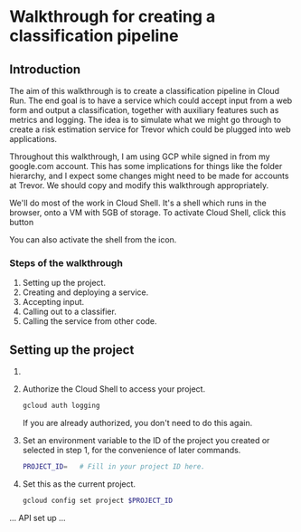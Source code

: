 # Walkthrough for creating a classification pipeline


## Introduction

The aim of this walkthrough is to create a classification pipeline in Cloud Run.
The end goal is to have a service which could accept input from a web form and output
a classification, together with auxiliary features such as metrics and logging.
The idea is to simulate what we might go through to create a risk estimation service
for Trevor which could be plugged into web applications.

Throughout this walkthrough, I am using GCP while signed in from my google.com account.
This has some implications for things like the folder hierarchy, and I expect some changes
might need to be made for accounts at Trevor. We should copy and modify this walkthrough
appropriately.

We'll do most of the work in Cloud Shell. It's a shell which runs in the browser, onto a VM
with 5GB of storage. To activate Cloud Shell, click this button

<walkthrough-open-cloud-shell-button/>

You can also activate the shell from the <walkthrough-cloud-shell-icon/> icon.

### Steps of the walkthrough

1. Setting up the project.
1. Creating and deploying a service.
1. Accepting input.
1. Calling out to a classifier.
1. Calling the service from other code.


## Setting up the project

1. <walkthrough-project-billing-setup/>
1. Authorize the Cloud Shell to access your project.
    ```bash
    gcloud auth logging
    ```

   If you are already authorized, you don't need to do this again.

1. Set an environment variable to the ID of the project you created or selected in step 1, for the convenience of later commands.
    ```bash
    PROJECT_ID=   # Fill in your project ID here.
    ```

1. Set this as the current project.
    ```bash
    gcloud config set project $PROJECT_ID
    ```

... API set up ...
